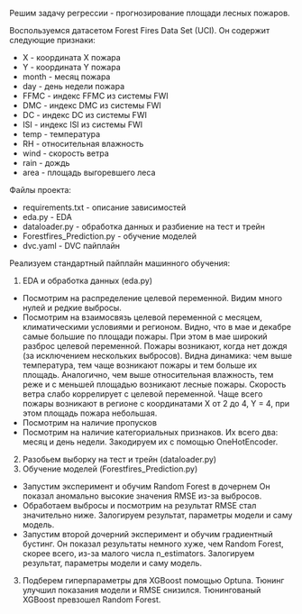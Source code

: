 Решим задачу регрессии - прогнозирование площади лесных пожаров.

Воспользуемся датасетом Forest Fires Data Set (UCI). Он содержит следующие признаки:
* X - координата X пожара
* Y - координата Y пожара
* month - месяц пожара
* day - день недели пожара
* FFMC - индекс FFMC из системы FWI
* DMC - индекс DMC из системы FWI
* DC - индекс DC из системы FWI
* ISI - индекс ISI из системы FWI
* temp - температура
* RH - относительная влажность
* wind - скорость ветра
* rain - дождь
* area - площадь выгоревшего леса

Файлы проекта:
* requirements.txt - описание зависимостей
* eda.py - EDA 
* dataloader.py - обработка данных и разбиение на тест и трейн
* Forestfires_Prediction.py - обучение моделей
* dvc.yaml - DVC пайплайн

Реализуем стандартный пайплайн машинного обучения:
1. EDA и обработка данных (eda.py)
* Посмотрим на распределение целевой переменной. 
Видим много нулей и редкие выбросы.
* Посмотрим на взаимосвязь целевой переменной с месяцем, климатическими условиями и регионом. 
Видно, что в мае и декабре самые большие по площади пожары. При этом в мае широкий разброс целевой переменной. 
Пожары возникают, когда нет дождя (за исключением нескольких выбросов).
Видна динамика: чем выше температура, тем чаще возникают пожары и тем больше их площадь. 
Аналогично, чем выше относительная влажность, тем реже и с меньшей площадью возникают лесные пожары.
Скорость ветра слабо коррелирует с целевой переменной.
Чаще всего пожары возникают в регионе с координатами X от 2 до 4, Y = 4, при этом площадь пожара небольшая.
* Посмотрим на наличие пропусков
* Посмотрим на наличие категориальных признаков.
Их всего два: месяц и день недели. Закодируем их с помощью OneHotEncoder.
2. Разобьем выборку на тест и трейн (dataloader.py)
3. Обучение моделей (Forestfires_Prediction.py)
* Запустим эксперимент и обучим Random Forest в дочернем
Он показал аномально высокие значения RMSE из-за выбросов. 
* Обработаем выбросы и посмотрим на результат
RMSE стал значительно ниже. Залогируем результат, параметры модели и саму модель.
* Запустим второй дочерний эксперимент и обучим градиентный бустинг.
Он показал результаты немного хуже, чем Random Forest, скорее всего, из-за малого числа n_estimators. Залогируем результат, параметры модели и саму модель.
3. Подберем гиперпараметры для XGBoost  помощью Optuna.
Тюнинг улучшил показания модели и RMSE снизился. Тюнингованый XGBoost превзошел Random Forest.
